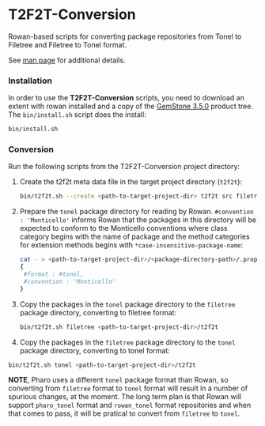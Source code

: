 # T2F2T-Conversion
Rowan-based scripts for converting package repositories from Tonel to Filetree and Filetree to Tonel format.

See [man page][1] for additional details.

### Installation
In order to use the **T2F2T-Conversion** scripts, you need to download an extent with rowan installed and a copy of the [GemStone 3.5.0](https://gemtalksystems.com/products/gs64/versions35x/#350) product tree. The `bin/install.sh` script does the install:
```bash
bin/install.sh
```

### Conversion
Run the following scripts from the T2F2T-Conversion project directory:
1. Create the t2f2t meta data file in the target project directory (`t2f2t`):
   ```bash
   bin/t2f2t.sh --create <path-to-target-project-dir> t2f2t src filetree
   ```
2. Prepare the `tonel` package directory for reading by Rowan. `#convention : 'Monticello'` informs Rowan that the packages in this directory will be expected to conform to the Monticello conventions where class category begins with the name of package and the method categories for extension methods begins with `*case-insensitive-package-name`:
   ```bash
   cat - > <path-to-target-project-dir>/<package-directory-path>/.properties
   {
   	#format : #tonel,
   	#convention : 'Monticello'
   }
   ```
3. Copy the packages in the `tonel` package directory to the `filetree` package directory, converting to filetree format:
   ```bash
   bin/t2f2t.sh filetree <path-to-target-project-dir>/t2f2t
   ```
4.  Copy the packages in the `filetree` package directory to the `tonel` package directory, converting to tonel format:
   ```bash
   bin/t2f2t.sh tonel <path-to-target-project-dir>/t2f2t
   ```
   **NOTE**, Pharo uses a different `tonel` package format than Rowan, so converting from `filetree` format to `tonel` format will result in a number of spurious changes, at the moment. The long term plan is that Rowan will support `pharo_tonel` format and `rowan_tonel` format repositories and when that comes to pass, it will be pratical to convert from `filetree` to `tonel`. 


[1]: docs/man.txt
